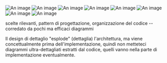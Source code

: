 ![An image](/resources/architecture/staticEntitiesWithMangers.svg)
![An image](/resources/architecture/packages.svg)
![An image](/resources/architecture/staticEntitiesManagers.svg)
![An image](/resources/architecture/queuingsystem.svg)
![An image](/resources/architecture/EnvironmentElementsArchitecture.svg)
![An image](/resources/architecture/EnvironmentArchitecture.svg)
![An image](/resources/architecture/RailwayEnvironment.svg)
![An image](/resources/architecture/SimulationEngineWithManager.svg)

scelte rilevanti, pattern di progettazione, organizzazione del codice -- corredato da pochi ma efficaci diagrammi


Il design di dettaglio "esplode" (dettaglia) l'architettura, ma viene concettualmente prima dell'implementazione, quindi non metteteci diagrammi ultra-dettagliati estratti dal codice, quelli vanno nella parte di implementazione eventualmente.